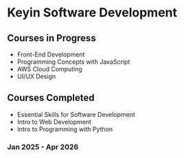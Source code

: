 # Keyin Software Development

## Courses in Progress
- Front-End Development
- Programming Concepts with JavaScript
- AWS Cloud Computing
- UI/UX Design

## Courses Completed
- Essential Skills for Software Development
- Intro to Web Development
- Intro to Programming with Python

### Jan 2025 - Apr 2026
